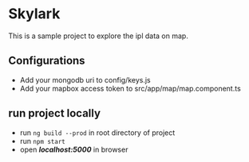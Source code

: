 # Skylark
This is a sample project to explore the ipl data on map.

## Configurations
* Add your mongodb uri to config/keys.js
* Add your mapbox access token to src/app/map/map.component.ts

## run project locally
* run `ng build --prod` in root directory of project
* run `npm start` 
* open ***localhost:5000*** in browser 
